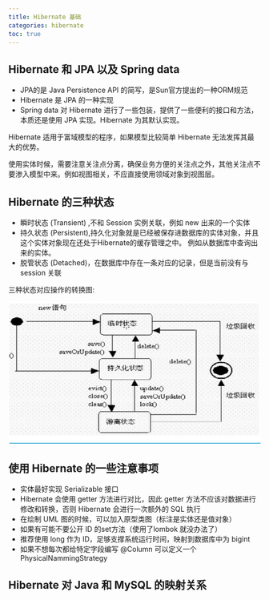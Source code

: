 ```yaml
---
title: Hibernate 基础
categories: hibernate
toc: true
---
```


## Hibernate 和 JPA 以及 Spring data 

- JPA的是 Java Persistence API 的简写，是Sun官方提出的一种ORM规范
- Hibernate 是 JPA 的一种实现
- Spring data 对 Hibernate 进行了一些包装，提供了一些便利的接口和方法，本质还是使用 JPA 实现。Hibernate 为其默认实现。

Hibernate  适用于富域模型的程序，如果模型比较简单 Hibernate 无法发挥其最大的优势。

使用实体时候，需要注意关注点分离，确保业务方便的关注点之外，其他关注点不要渗入模型中来。例如视图相关，不应直接使用领域对象到视图层。

## Hibernate 的三种状态

- 瞬时状态 (Transient) ,不和 Session 实例关联，例如 new 出来的一个实体
- 持久状态 (Persistent),持久化对象就是已经被保存进数据库的实体对象，并且这个实体对象现在还处于Hibernate的缓存管理之中。 例如从数据库中查询出来的实体。
- 脱管状态 (Detached)，在数据库中存在一条对应的记录，但是当前没有与 session 关联

三种状态对应操作的转换图:

![](./hibernate-basic/status.jpg)


## 使用 Hibernate 的一些注意事项

- 实体最好实现 Serializable 接口
- Hibernate 会使用 getter 方法进行对比，因此 getter 方法不应该对数据进行修改和转换，否则 Hibernate 会进行一次额外的 SQL 执行
- 在绘制 UML 图的时候，可以加入原型类图（标注是实体还是值对象）
- 如果有可能不要公开 ID 的set方法（使用了lombok 就没办法了）
- 推荐使用 long 作为 ID，足够支撑系统运行时间，映射到数据库中为 bigint
- 如果不想每次都给特定字段编写 @Column 可以定义一个 PhysicalNammingStrategy

## Hibernate 对 Java 和 MySQL 的映射关系

